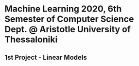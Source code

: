 # Machine Learning 2020, 6th Semester of Computer Science Dept. @ Aristotle University of Thessaloniki

## 1st Project - Linear Models

